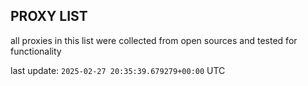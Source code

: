 ## PROXY LIST

all proxies in this list were collected from open sources and tested for functionality

last update: `2025-02-27 20:35:39.679279+00:00` UTC